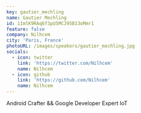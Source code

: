 ```yaml
---
key: gautier_mechling
name: Gautier Mechling
id: 11mlK9RAq6f3pU5MCJ95B13oMmr1
feature: false
company: Nilhcem
city: 'Paris, France'
photoURL: /images/speakers/gautier_mechling.jpg
socials:
  - icon: twitter
    link: 'https://twitter.com/Nilhcem'
    name: Nilhcem
  - icon: github
    link: 'https://github.com/Nilhcem'
    name: Nilhcem
---
```

Android Crafter && Google Developer Expert IoT
